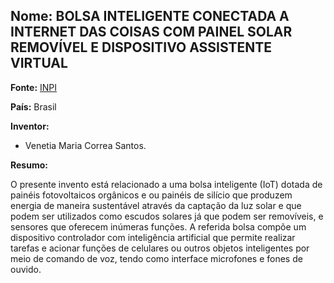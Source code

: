 ## Nome: BOLSA INTELIGENTE CONECTADA A INTERNET DAS COISAS COM PAINEL SOLAR REMOVÍVEL E DISPOSITIVO ASSISTENTE VIRTUAL

**Fonte:** [INPI](https://busca.inpi.gov.br/pePI/servlet/PatenteServletController?Action=detail&CodPedido=1502897&SearchParameter=ASSISTENTE%20VIRTUAL%20%20%20%20%20%20&Resumo=&Titulo=)

**País:** Brasil

**Inventor:**
- Venetia Maria Correa Santos.

**Resumo:**

O presente invento está relacionado a uma bolsa inteligente (IoT) dotada de painéis fotovoltaicos orgânicos e ou painéis de silício que produzem energia de maneira sustentável através da captação da luz solar e que podem ser utilizados como escudos solares já que podem ser removíveis, e sensores que oferecem inúmeras funções. A referida bolsa compõe um dispositivo controlador com inteligência artificial que permite realizar tarefas e acionar funções de celulares ou outros objetos inteligentes por meio de comando de voz, tendo como interface microfones e fones de ouvido.